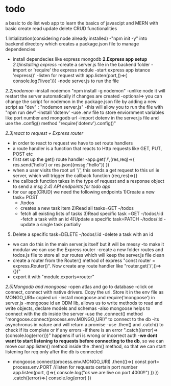 # todo
a basic to do list web app to learn the basics of javascipt and MERN
with basic create read update delete CRUD functionalities

1.Intialization(considering node already installed)
 -"npm init -y" into backend directory which creates a package.json file to manage dependencies
 - install dependecies like express mongodb
**2.Express app setup**
*2.1)installing express*
 -create a server.js file in the backend folder
 -import or 'require' the express module 
 -start express app istance 'express()'
 -listen for request with app.listen(port,()=>{ console.log('livee')})
 -node server.js to run the file

 *2.2)nodemon*
 -install nodemon "npm install -g nodemon"
 -unlike node it will restart the server automatically if changes are created
 -optional=> you can change the script for nodemon <filename> in the package.json file by adding a new script as "dev" : "nodemon server.js"
 -this will allow you to run the file with "npm run dev"
 -install 'dotenv'
 -use .env file to store enviornment variables like port number and mongodb url
 -import dotenv in the server.js file and use the .config() method "require('dotenv').config()" 
 

*2.3)react to request + Express router*
 - in order to react to request we have to set route handlers
 - a route handler is a function that reacts to Http requests like GET, PUT, POST etc
 - first set up the get() route handler
 -app.get('/',(res,req)=>{
    res.send('hello') or res.json({mssg:"hello"})
 })
 - when a user visits the root url '/', this sends a get request to this url ie server, which will trigger the callback function (req,res)=>{}
 - the callback function takes in the type of request and a response object to send a msg
*2.4) API endpoints for todo app*
 - for our app(CRUD) we need the following endpoints
  1)Create a new task= POST
    - /todos
    - creates a new task item
  2)Read all tasks=GET
    -/todos
    - fetch all existing lists of tasks
  3)Read specific task =GET
    -/todos/:id
    -fetch a task with an id 
  4)Update a specific task=PATCH
    -/todos/:id
    -update a single task partially
  5) Delete a specific task=DELETE
    -/todos/:id
    -delete a task with an id
 - we can do this in the main server.js itself but it will be messy
 -to make it modular we can use the Express router
 -create a new folder routes and todos.js file to store all our routes which will keep the server.js file clean
 - create a router from the Router() method of express "const router = express.Router()". Now create any route handler like "router.get('/',()=>{})"
 - export it with "module.exports=router"

*2.5)Mongodb and mongoose*
 -open atlas and go to database 
 -click on connect, connect with native drivers. Copy the uri. Store it in the env file as MONGO_URI= copied uri
 -install mongoose and require('mongoose') in server.js
 -mongoose id an ODM lib, allows us to write methods to read and write objects, declare models and schemas
 -also mongoose helps to connect with the db inside the server
 -use the .connect() method "mongoose.connect(process.env.MONGO_URI)" to connect to the db
 -its asynchronus in nature and will return a promise
 -use .then() and .catch() to check if its complete or if any errors
 -if there is an error ".catch((error)=>{console.log(error)})" happens if uri is wrong or incorrect auth
 -**we dont want to start listening to requests before connecting to the db**, so we can move our app.listen() method inside the .then() method, so that we can start listening for req only after the db is connected
 - mongoose.connect(process.env.MONGO_URI)
    .then(()=>{
        const port= process.env.PORT
        //listen for requests certain port number
        app.listen(port, ()=>{
            console.log("ok we are live on port 4000!!")
        })
    })
    .catch((error)=>{
        console.log(error)
    })
 




